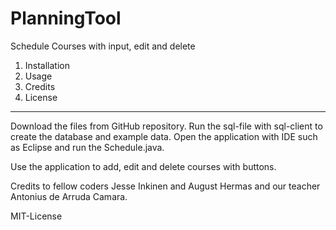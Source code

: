 # PlanningTool
Schedule Courses with input, edit and delete

1. Installation
2. Usage
3. Credits
4. License
----------------------------------------------------------------------------------
Download the files from GitHub repository. Run the sql-file with sql-client to create the database and example data. Open the application with IDE such as Eclipse and run the Schedule.java.

Use the application to add, edit and delete courses with buttons.

Credits to fellow coders Jesse Inkinen and August Hermas and our teacher Antonius de Arruda Camara.

MIT-License
